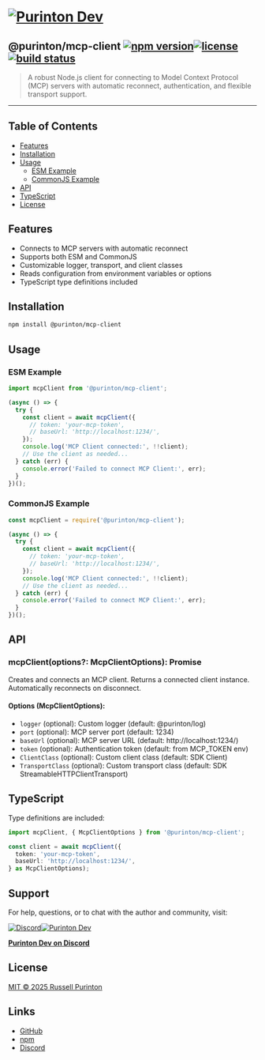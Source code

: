 # [![Purinton Dev](https://purinton.us/logos/brand.png)](https://discord.gg/QSBxQnX7PF)

## @purinton/mcp-client [![npm version](https://img.shields.io/npm/v/@purinton/mcp-client.svg)](https://www.npmjs.com/package/@purinton/mcp-client)[![license](https://img.shields.io/github/license/purinton/mcp-client.svg)](LICENSE)[![build status](https://github.com/purinton/mcp-client/actions/workflows/nodejs.yml/badge.svg)](https://github.com/purinton/mcp-client/actions)

> A robust Node.js client for connecting to Model Context Protocol (MCP) servers with automatic reconnect, authentication, and flexible transport support.

---

## Table of Contents

- [Features](#features)
- [Installation](#installation)
- [Usage](#usage)
  - [ESM Example](#esm-example)
  - [CommonJS Example](#commonjs-example)
- [API](#api)
- [TypeScript](#typescript)
- [License](#license)

## Features

- Connects to MCP servers with automatic reconnect
- Supports both ESM and CommonJS
- Customizable logger, transport, and client classes
- Reads configuration from environment variables or options
- TypeScript type definitions included

## Installation

```bash
npm install @purinton/mcp-client
```

## Usage

### ESM Example

```js
import mcpClient from '@purinton/mcp-client';

(async () => {
  try {
    const client = await mcpClient({
      // token: 'your-mcp-token',
      // baseUrl: 'http://localhost:1234/',
    });
    console.log('MCP Client connected:', !!client);
    // Use the client as needed...
  } catch (err) {
    console.error('Failed to connect MCP Client:', err);
  }
})();
```

### CommonJS Example

```js
const mcpClient = require('@purinton/mcp-client');

(async () => {
  try {
    const client = await mcpClient({
      // token: 'your-mcp-token',
      // baseUrl: 'http://localhost:1234/',
    });
    console.log('MCP Client connected:', !!client);
    // Use the client as needed...
  } catch (err) {
    console.error('Failed to connect MCP Client:', err);
  }
})();
```

## API

### mcpClient(options?: McpClientOptions): Promise<any>

Creates and connects an MCP client. Returns a connected client instance. Automatically reconnects on disconnect.

#### Options (McpClientOptions):
- `logger` (optional): Custom logger (default: @purinton/log)
- `port` (optional): MCP server port (default: 1234)
- `baseUrl` (optional): MCP server URL (default: http://localhost:1234/)
- `token` (optional): Authentication token (default: from MCP_TOKEN env)
- `ClientClass` (optional): Custom client class (default: SDK Client)
- `TransportClass` (optional): Custom transport class (default: SDK StreamableHTTPClientTransport)

## TypeScript

Type definitions are included:

```ts
import mcpClient, { McpClientOptions } from '@purinton/mcp-client';

const client = await mcpClient({
  token: 'your-mcp-token',
  baseUrl: 'http://localhost:1234/',
} as McpClientOptions);
```

## Support

For help, questions, or to chat with the author and community, visit:

[![Discord](https://purinton.us/logos/discord_96.png)](https://discord.gg/QSBxQnX7PF)[![Purinton Dev](https://purinton.us/logos/purinton_96.png)](https://discord.gg/QSBxQnX7PF)

**[Purinton Dev on Discord](https://discord.gg/QSBxQnX7PF)**

## License

[MIT © 2025 Russell Purinton](LICENSE)

## Links

- [GitHub](https://github.com/purinton/mcp-client)
- [npm](https://www.npmjs.com/package/@purinton/mcp-client)
- [Discord](https://discord.gg/QSBxQnX7PF)
